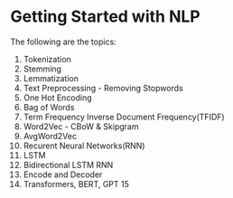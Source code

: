 # Getting Started with NLP

The  following are the topics:
1. Tokenization
2. Stemming
3. Lemmatization
4. Text Preprocessing - Removing Stopwords
5. One Hot Encoding
6. Bag of Words
7. Term Frequency Inverse Document Frequency(TFIDF)
8. Word2Vec - CBoW & Skipgram
9. AvgWord2Vec
10. Recurent Neural Networks(RNN)
11. LSTM
12. Bidirectional LSTM RNN
13. Encode and Decoder
14. Transformers, BERT, GPT
15